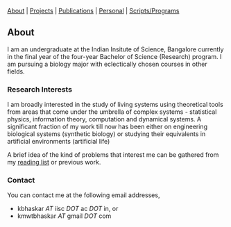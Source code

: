 [About](/)   |   [Projects](/projects.html)   |    [Publications](/pubs.html)   |   [Personal](/personal.html)   |   [Scripts/Programs](/prog.html)

## About

I am an undergraduate at the Indian Insitute of Science, Bangalore currently in the final year of the four-year Bachelor of Science (Research) program. I am pursuing a biology major with eclectically chosen courses in other fields.


### Research Interests 

I am broadly interested in the study of living systems using theoretical tools from areas that come under the umbrella of complex systems - statistical physics, information theory, computation and dynamical systems. A significant fraction of my work till now has been either on engineering biological systems (synthetic biology) or studying their equivalents in artificial environments (artificial life)

A brief idea of the kind of problems that interest me can be gathered from my [reading list](https://docs.google.com/spreadsheets/d/1NsCHwOlmCbUmnDI-eb9eIGUtDV80r0ON0A5dLFqniyU/edit?usp=sharing "Bhaskar's reading list") or previous work.

### Contact

You can contact me at the following email addresses,
- kbhaskar _AT_ iisc _DOT_ ac _DOT_ in, or
- kmwtbhaskar _AT_ gmail _DOT_ com
